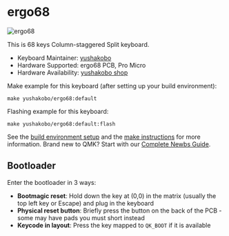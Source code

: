 # ergo68

![ergo68](https://i.imgur.com/ucr11Mg.jpg)

This is 68 keys Column-staggered Split keyboard.

* Keyboard Maintainer: [yushakobo](https://github.com/yushakobo)
* Hardware Supported: ergo68 PCB, Pro Micro
* Hardware Availability: [yushakobo shop](https://shop.yushakobo.jp)

Make example for this keyboard (after setting up your build environment):

    make yushakobo/ergo68:default

Flashing example for this keyboard:

    make yushakobo/ergo68:default:flash

See the [build environment setup](https://docs.qmk.fm/#/getting_started_build_tools) and the [make instructions](https://docs.qmk.fm/#/getting_started_make_guide) for more information. Brand new to QMK? Start with our [Complete Newbs Guide](https://docs.qmk.fm/#/newbs).

## Bootloader

Enter the bootloader in 3 ways:

* **Bootmagic reset**: Hold down the key at (0,0) in the matrix (usually the top left key or Escape) and plug in the keyboard
* **Physical reset button**: Briefly press the button on the back of the PCB - some may have pads you must short instead
* **Keycode in layout**: Press the key mapped to `QK_BOOT` if it is available